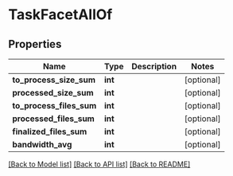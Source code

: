 # TaskFacetAllOf

## Properties
Name | Type | Description | Notes
------------ | ------------- | ------------- | -------------
**to_process_size_sum** | **int** |  | [optional] 
**processed_size_sum** | **int** |  | [optional] 
**to_process_files_sum** | **int** |  | [optional] 
**processed_files_sum** | **int** |  | [optional] 
**finalized_files_sum** | **int** |  | [optional] 
**bandwidth_avg** | **int** |  | [optional] 

[[Back to Model list]](../README.md#documentation-for-models) [[Back to API list]](../README.md#documentation-for-api-endpoints) [[Back to README]](../README.md)


